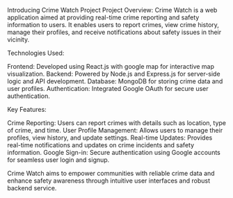 Introducing Crime Watch Project
Project Overview:
Crime Watch is a web application aimed at providing real-time crime reporting and safety information to users. It enables users to report crimes, 
view crime history, manage their profiles, and receive notifications about safety issues in their vicinity.

Technologies Used:

Frontend: Developed using React.js with google map for interactive map visualization.
Backend: Powered by Node.js and Express.js for server-side logic and API development.
Database: MongoDB for storing crime data and user profiles.
Authentication: Integrated Google OAuth for secure user authentication.

Key Features:

Crime Reporting: Users can report crimes with details such as location, type of crime, and time.
User Profile Management: Allows users to manage their profiles, view history, and update settings.
Real-time Updates: Provides real-time notifications and updates on crime incidents and safety information.
Google Sign-in: Secure authentication using Google accounts for seamless user login and signup.


Crime Watch aims to empower communities with reliable crime data and enhance safety awareness through intuitive user interfaces and 
robust backend service.

